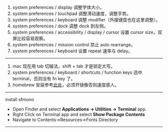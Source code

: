 1. system preferences / display 调整字体大小。
2. system preferences / touchpad 调整滑动速度，调整手势。
3. system preferences / keyboard 调整 modifier（外接键盘也在这里调整）。
4. system preferences / dock 调整 dock 到左侧。
6. system preferences / accessibility / display / cursor 设置 cursor size，双屏比较容易观察。
6. system preferences / mission control 禁止 auto rearrange。
7. system preferences / keyboard 设置 repeat 速率与 delay。

---

1. mac 现在用 tab 切输法，shift + tab 才是锁定大写。
2. system preferences / keyboard / shortcuts / function keys 选中 terminal，否则没有 fn key 了。
3. homebrew 安装参考[此处](https://zhuanlan.zhihu.com/p/90508170)，必须开镜像否则速度感人。

---

install sfmono

- Open Finder and select **Applications -> Utilities -> Terminal** app.
- Right Click on Terminal app and select **Show Package Contents**
- Navigate to Contents->Resources->Fonts Directory

---

